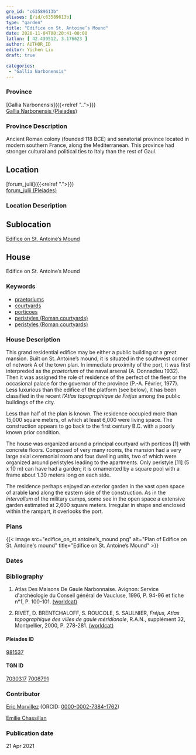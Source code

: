 ```yaml
---
gre_id: "c63589613b"
aliases: [/id/c63589613b]
type: "garden"
title: "Edifice on St. Antoine’s Mound"
date: 2020-11-04T00:20:41-00:00
latlon: [ 42.439512, 3.176623 ]
author: AUTHOR_ID
editor: Yichen Liu
draft: true

categories:
 - "Gallia Narbonensis"
---
```


### Province

[Gallia Narbonensis]({{<relref "..">}}) \
[Gallia Narbonensis (Pleiades)](https://pleiades.stoa.org/places/981537)

### Province Description

Ancient Roman colony (founded 118 BCE) and senatorial province located in modern southern France, along the Mediterranean. This province had stronger cultural and political ties to Italy than the rest of Gaul.

## Location

[forum_julii]({{<relref ".">}}) \
[forum_julii (Pleiades)](https://pleiades.stoa.org/places/307416064)

### Location Description

<!--### Location Description-->

<!-- LEAVE THIS BLANK FOR NOW -->

## Sublocation

[Edifice on St. Antoine’s Mound](#)

<!--### Sublocation Description-->

<!-- DESCRIPTION -->

## House

Edifice on St. Antoine’s Mound



### Keywords
- [praetoriums](http://vocab.getty.edu/page/aat/300005636)
- [courtyards](http://vocab.getty.edu/page/aat/300004095)
- [porticoes](http://vocab.getty.edu/page/aat/300004145)
- [peristyles (Roman courtyards)](http://vocab.getty.edu/page/aat/300004029)
- [peristyles (Roman courtyards)](http://vocab.getty.edu/page/aat/300080971)




### House Description

This grand residential edifice may be either a public building or a great mansion.  Built on St. Antoine’s mound, it is situated in the southwest corner of network A of the town plan.  In immediate proximity of the port, it was first interpreded as the *praetorium* of the naval arsenal (A. Donnadieu 1932).  Then it was assigned the role of residence of the perfect of the fleet or the occasional palace for the governor of the province (P.-A. Février, 1977).  Less luxurious than the edifice of the platform (see below), it has been classified in the recent *l’Atlas topographique de Fréjus* among the public buildings of the city.

Less than half of the plan is known.  The residence occupied more than 15,000 square meters, of which at least 6,000 were living space.  The construction appears to go back to the first century B.C. with a poorly known prior condition.

The house was organized around a principal courtyard with porticos [1] with concrete floors.  Composed of very many rooms, the mansion had a very large axial ceremonial room and four dwelling units, two of which were organized around peristyles leading to the apartments.  Only peristyle [11] (5 x 10 m) can have had a garden; it is ornamented by a square pool with a frame about 1.30 meters long on each side.

The residence perhaps enjoyed an exterior garden in the vast open space of arable land along the eastern side of the construction.  As in the *intervallum* of the military camps, some see in the open space a extensive garden estimated at 2,600 square meters.  Irregular in shape and enclosed within the rampart, it overlooks the port.




### Plans


{{< image src="edifice_on_st.antoine’s_mound.png" alt="Plan of Edifice on St. Antoine's mound" title="Edifice on St. Antoine’s Mound" >}}


### Dates



### Bibliography

1. Atlas Des Maisons De Gaule Narbonnaise. Avignon: Service d'archéologie du Conseil général de Vaucluse, 1996, P. 94-96 et fiche n°1, P. 100-101. [(worldcat)](http://www.worldcat.org/oclc/717347935)

2. RIVET,  D.  BRENTCHALOFF,  S.  ROUCOLE,  S.  SAULNIER,  *Fréjus,  Atlas topographique  des  villes  de  gaule  méridionale*,  R.A.N.,  supplément  32,  Montpellier,  2000,  P. 278-281. [(worldcat)](http://www.worldcat.org/oclc/491603596)



#### Pleiades ID

[981537](https://pleiades.stoa.org/places/981537)

#### TGN ID

[7030317](http://vocab.getty.edu/page/tgn/7030317)
[7008791](http://vocab.getty.edu/page/tgn/7008791)

### Contributor

[Eric Morvillez](link) (ORCID: [0000-0002-7384-1762](https://orcid.org/0000-0002-7384-1762))

[Emilie Chassillan](link)
### Publication date


21 Apr 2021

<!--### Related articles-->

<!-- Links to other related articles. Leave blank for now -->